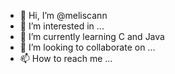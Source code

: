 - 👋 Hi, I’m @meliscann
- 👀 I’m interested in ...
- 🌱 I’m currently learning C and Java
- 💞️ I’m looking to collaborate on ...
- 📫 How to reach me ...

<!---
meliscann/meliscann is a ✨ special ✨ repository because its `README.md` (this file) appears on your GitHub profile.
You can click the Preview link to take a look at your changes.
--->
